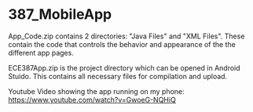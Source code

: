 # 387_MobileApp
App_Code.zip contains 2 directories: "Java Files" and "XML Files". These contain the code that controls the behavior and appearance of the the different app pages.

ECE387App.zip is the project directory which can be opened in Android Stuido. This contains all necessary files for compilation and upload.

Youtube Video showing the app running on my phone: https://www.youtube.com/watch?v=GwoeG-NQHiQ
